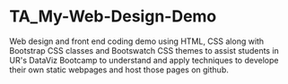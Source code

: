 # TA_My-Web-Design-Demo
Web design and front end coding demo using HTML, CSS along with Bootstrap CSS classes and Bootswatch CSS themes to assist students in UR's DataViz Bootcamp to understand and apply techniques to develope their own static webpages and host those pages on github.
